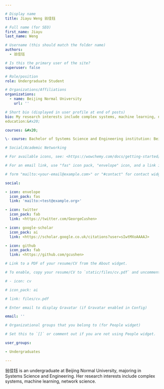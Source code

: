 ```yaml
---

# Display name
title: Jiayu Weng 翁佳钰

# Full name (for SEO)
first_name: Jiayu
last_name: Weng

# Username (this should match the folder name)
authors:
  - 翁佳钰

# Is this the primary user of the site?
superuser: false

# Role/position
role: Undergraduate Student

# Organizations/Affiliations
organizations:
  - name: Beijing Normal University
    url: ''

# Short bio (displayed in user profile at end of posts)
bio: My research interests include complex systems, machine learning, network science. Currently I am looking for a PhD position focused on AI for Science.
education:&#x20;

courses: &#x20;

\- course: Bachelor of Systems Science and Engineering institution: Beijing Normal University year: expected in 2024

# Social/Academic Networking

# For available icons, see: <https://wowchemy.com/docs/getting-started/page-builder/#icons>

# For an email link, use "fas" icon pack, "envelope" icon, and a link in the

# form "mailto:<your-email@example.com>" or "#contact" for contact widget.

social:

- icon: envelope
  icon_pack: fas
  link: 'mailto:<test@example.org>'

- icon: twitter
  icon_pack: fab
  link: <https://twitter.com/GeorgeCushen>

- icon: google-scholar
  icon_pack: ai
  link: <https://scholar.google.co.uk/citations?user=sIwtMXoAAAAJ>

- icon: github
  icon_pack: fab
  link: <https://github.com/gcushen>

# Link to a PDF of your resume/CV from the About widget.

# To enable, copy your resume/CV to `static/files/cv.pdf` and uncomment the lines below.

# - icon: cv

# icon_pack: ai

# link: files/cv.pdf

# Enter email to display Gravatar (if Gravatar enabled in Config)

email: ''

# Organizational groups that you belong to (for People widget)

# Set this to `[]` or comment out if you are not using People widget.

user_groups:

- Undergraduates

---
```


翁佳钰 is an undergraduate at Beijing Normal University, majoring in Systems Science and Engineering. Her research interests include complex systems, machine learning, network science.&#x20;
